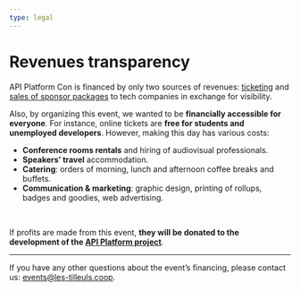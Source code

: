 ```yaml
---
type: legal
---
```


# Revenues transparency
API Platform Con is financed by only two sources of revenues: [ticketing](#pricing) and [sales of sponsor packages](#partners) to tech companies in exchange for visibility.

Also, by organizing this event, we wanted to be **financially accessible for everyone**. For instance, online tickets are **free for students and unemployed developers**. However, making this day has various costs:

- **Conference rooms rentals** and hiring of audiovisual professionals.
- **Speakers’ travel** accommodation.
- **Catering**: orders of morning, lunch and afternoon coffee breaks and buffets.
- **Communication & marketing**: graphic design, printing of rollups, badges and goodies, web advertising.


&nbsp;

If profits are made from this event, **they will be donated to the development of the [API Platform project](/)**.

---
If you have any other questions about the event’s financing, please contact us: <events@les-tilleuls.coop>.
